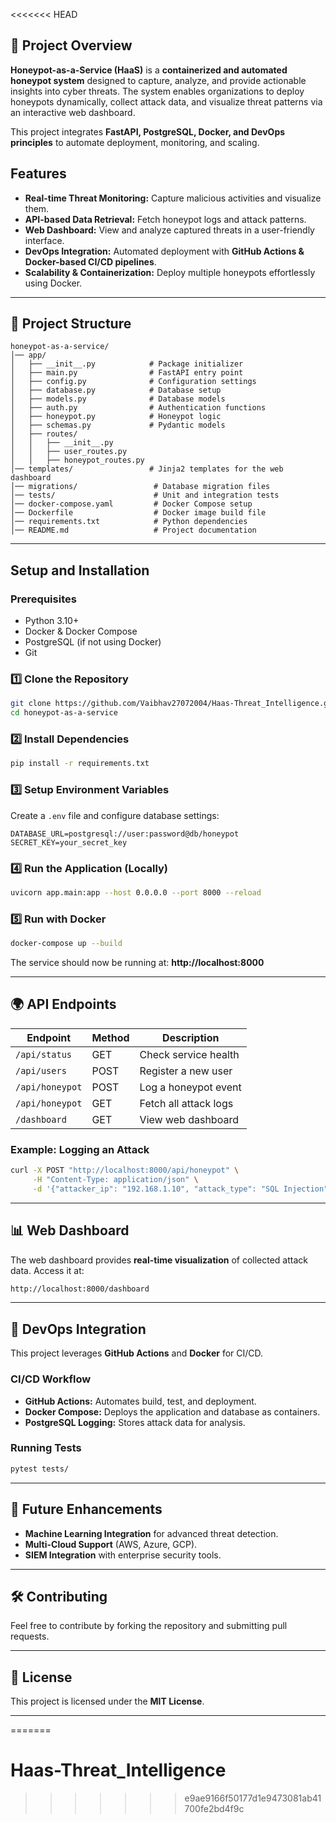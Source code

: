 <<<<<<< HEAD
## 📌 Project Overview

**Honeypot-as-a-Service (HaaS)** is a **containerized and automated honeypot system** designed to capture, analyze, and provide actionable insights into cyber threats. The system enables organizations to deploy honeypots dynamically, collect attack data, and visualize threat patterns via an interactive web dashboard.

This project integrates **FastAPI, PostgreSQL, Docker, and DevOps principles** to automate deployment, monitoring, and scaling. 

## Features
- **Real-time Threat Monitoring:** Capture malicious activities and visualize them.
- **API-based Data Retrieval:** Fetch honeypot logs and attack patterns.
- **Web Dashboard:** View and analyze captured threats in a user-friendly interface.
- **DevOps Integration:** Automated deployment with **GitHub Actions & Docker-based CI/CD pipelines**.
- **Scalability & Containerization:** Deploy multiple honeypots effortlessly using Docker.

---

## 📂 Project Structure
```
honeypot-as-a-service/
│── app/
│   ├── __init__.py            # Package initializer
│   ├── main.py                # FastAPI entry point
│   ├── config.py              # Configuration settings
│   ├── database.py            # Database setup
│   ├── models.py              # Database models
│   ├── auth.py                # Authentication functions
│   ├── honeypot.py            # Honeypot logic
│   ├── schemas.py             # Pydantic models
│   ├── routes/
│   │   ├── __init__.py
│   │   ├── user_routes.py
│   │   ├── honeypot_routes.py
│── templates/                 # Jinja2 templates for the web dashboard
│── migrations/                 # Database migration files
│── tests/                      # Unit and integration tests
│── docker-compose.yaml         # Docker Compose setup
│── Dockerfile                  # Docker image build file
│── requirements.txt            # Python dependencies
│── README.md                   # Project documentation
```

---

## Setup and Installation

### **Prerequisites**
- Python 3.10+
- Docker & Docker Compose
- PostgreSQL (if not using Docker)
- Git

### **1️⃣ Clone the Repository**
```sh
git clone https://github.com/Vaibhav27072004/Haas-Threat_Intelligence.git
cd honeypot-as-a-service
```

### **2️⃣ Install Dependencies**
```sh
pip install -r requirements.txt
```

### **3️⃣ Setup Environment Variables**
Create a `.env` file and configure database settings:
```
DATABASE_URL=postgresql://user:password@db/honeypot
SECRET_KEY=your_secret_key
```

### **4️⃣ Run the Application (Locally)**
```sh
uvicorn app.main:app --host 0.0.0.0 --port 8000 --reload
```

### **5️⃣ Run with Docker**
```sh
docker-compose up --build
```

The service should now be running at: **http://localhost:8000**

---

## 🌍 API Endpoints

| Endpoint                 | Method | Description |
|--------------------------|--------|-------------|
| `/api/status`            | GET    | Check service health |
| `/api/users`             | POST   | Register a new user |
| `/api/honeypot`          | POST   | Log a honeypot event |
| `/api/honeypot`          | GET    | Fetch all attack logs |
| `/dashboard`             | GET    | View web dashboard |

### **Example: Logging an Attack**
```sh
curl -X POST "http://localhost:8000/api/honeypot" \
     -H "Content-Type: application/json" \
     -d '{"attacker_ip": "192.168.1.10", "attack_type": "SQL Injection"}'
```

---

## 📊 Web Dashboard
The web dashboard provides **real-time visualization** of collected attack data. Access it at:
```sh
http://localhost:8000/dashboard
```

---

## 🔄 DevOps Integration
This project leverages **GitHub Actions** and **Docker** for CI/CD.

### **CI/CD Workflow**
- **GitHub Actions:** Automates build, test, and deployment.
- **Docker Compose:** Deploys the application and database as containers.
- **PostgreSQL Logging:** Stores attack data for analysis.

### **Running Tests**
```sh
pytest tests/
```

---

## 🚀 Future Enhancements
- **Machine Learning Integration** for advanced threat detection.
- **Multi-Cloud Support** (AWS, Azure, GCP).
- **SIEM Integration** with enterprise security tools.

---

## 🛠️ Contributing
Feel free to contribute by forking the repository and submitting pull requests.

---

## 📜 License
This project is licensed under the **MIT License**.

---



=======
# Haas-Threat_Intelligence
>>>>>>> e9ae9166f50177d1e9473081ab41700fe2bd4f9c
